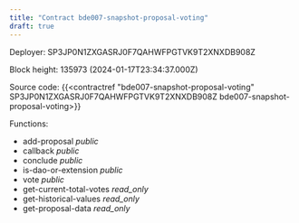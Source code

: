 ```yaml
---
title: "Contract bde007-snapshot-proposal-voting"
draft: true
---
```

Deployer: SP3JP0N1ZXGASRJ0F7QAHWFPGTVK9T2XNXDB908Z


 



Block height: 135973 (2024-01-17T23:34:37.000Z)

Source code: {{<contractref "bde007-snapshot-proposal-voting" SP3JP0N1ZXGASRJ0F7QAHWFPGTVK9T2XNXDB908Z bde007-snapshot-proposal-voting>}}

Functions:

* add-proposal _public_
* callback _public_
* conclude _public_
* is-dao-or-extension _public_
* vote _public_
* get-current-total-votes _read_only_
* get-historical-values _read_only_
* get-proposal-data _read_only_
